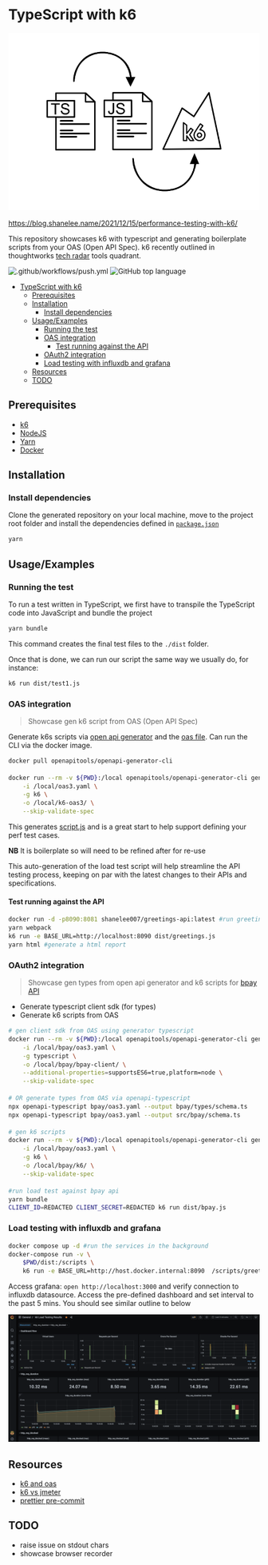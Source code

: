 # TypeScript with k6

![banner](assets/ts-js-k6.png)

https://blog.shanelee.name/2021/12/15/performance-testing-with-k6/

This repository showcases k6 with typescript and generating boilerplate scripts from your OAS (Open API Spec). k6 recently outlined in thoughtworks [tech radar](https://www.thoughtworks.com/radar/tools?blipid=202010078) tools quadrant.

![.github/workflows/push.yml](https://github.com/shavo007/k6-demo/workflows/.github/workflows/push.yml/badge.svg?branch=main)
![GitHub top language](https://img.shields.io/github/languages/top/shavo007/k6-demo)

- [TypeScript with k6](#typescript-with-k6)
  - [Prerequisites](#prerequisites)
  - [Installation](#installation)
    - [Install dependencies](#install-dependencies)
  - [Usage/Examples](#usageexamples)
    - [Running the test](#running-the-test)
    - [OAS integration](#oas-integration)
      - [Test running against the API](#test-running-against-the-api)
    - [OAuth2 integration](#oauth2-integration)
    - [Load testing with influxdb and grafana](#load-testing-with-influxdb-and-grafana)
  - [Resources](#resources)
  - [TODO](#todo)

## Prerequisites

- [k6](https://k6.io/docs/getting-started/installation)
- [NodeJS](https://nodejs.org/en/download/)
- [Yarn](https://yarnpkg.com/getting-started/install)
- [Docker](https://docs.docker.com/get-docker/)

## Installation

### Install dependencies

Clone the generated repository on your local machine, move to the project root folder and install the dependencies defined in [`package.json`](./package.json)

```bash
yarn
```

## Usage/Examples

### Running the test

To run a test written in TypeScript, we first have to transpile the TypeScript code into JavaScript and bundle the project

```bash
yarn bundle
```

This command creates the final test files to the `./dist` folder.

Once that is done, we can run our script the same way we usually do, for instance:

```bash
k6 run dist/test1.js
```

### OAS integration

> Showcase gen k6 script from OAS (Open API Spec)

Generate k6s scripts via [open api generator](https://openapi-generator.tech/docs/generators/#client-generators) and the [oas file](oas3.yaml). Can run the CLI via the docker image.

```bash
docker pull openapitools/openapi-generator-cli

docker run --rm -v ${PWD}:/local openapitools/openapi-generator-cli generate \
    -i /local/oas3.yaml \
    -g k6 \
    -o /local/k6-oas3/ \
    --skip-validate-spec

```

This generates [script.js](./k6-oas3/script.js) and is a great start to help support defining your perf test cases.

**NB** It is boilerplate so will need to be refined after for re-use

This auto-generation of the load test script will help streamline the API testing process, keeping on par with the latest changes to their APIs and specifications.

#### Test running against the API

```bash
docker run -d -p8090:8081 shanelee007/greetings-api:latest #run greetings API
yarn webpack
k6 run -e BASE_URL=http://localhost:8090 dist/greetings.js
yarn html #generate a html report
```

### OAuth2 integration

> Showcase gen types from open api generator and k6 scripts for [bpay API](./bpay/oas3.yaml)

- Generate typescript client sdk (for types)
- Generate k6 scripts from OAS

```bash
# gen client sdk from OAS using generator typescript
docker run --rm -v ${PWD}:/local openapitools/openapi-generator-cli generate \
    -i /local/bpay/oas3.yaml \
    -g typescript \
    -o /local/bpay/bpay-client/ \
    --additional-properties=supportsES6=true,platform=node \
    --skip-validate-spec

# OR generate types from OAS via openapi-typescript
npx openapi-typescript bpay/oas3.yaml --output bpay/types/schema.ts
npx openapi-typescript bpay/oas3.yaml --output src/bpay/schema.ts

# gen k6 scripts
docker run --rm -v ${PWD}:/local openapitools/openapi-generator-cli generate \
    -i /local/bpay/oas3.yaml \
    -g k6 \
    -o /local/bpay/k6/ \
    --skip-validate-spec

#run load test against bpay api
yarn bundle
CLIENT_ID=REDACTED CLIENT_SECRET=REDACTED k6 run dist/bpay.js
```

### Load testing with influxdb and grafana

```bash
docker compose up -d #run the services in the background
docker-compose run -v \
    $PWD/dist:/scripts \
    k6 run -e BASE_URL=http://host.docker.internal:8090  /scripts/greetings.js

```

Access grafana: `open http://localhost:3000` and verify connection to influxdb datasource. Access the pre-defined dashboard and set interval to the past 5 mins. You should see similar outline to below

![Grafana dashboard](./assets/grafana.png)

## Resources

- [k6 and oas](https://k6.io/blog/load-testing-your-api-with-swagger-openapi-and-k6/)
- [k6 vs jmeter](https://k6.io/blog/k6-vs-jmeter/)
- [prettier pre-commit](https://prettier.io/docs/en/precommit.html)

## TODO

- raise issue on stdout chars
- showcase browser recorder
